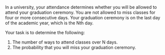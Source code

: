 In a university, your attendance determines whether you will be
allowed to attend your graduation ceremony.
You are not allowed to miss classes for four or more consecutive days.
Your graduation ceremony is on the last day of the academic year,
which is the Nth day.

 

  Your task is to determine the following:

1. The number of ways to attend classes over N days.
2. The probability that you will miss your graduation ceremony.
